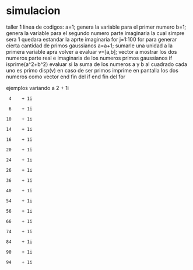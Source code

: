 # simulacion
taller 1
linea de codigos:
a=1;             genera la variable para el primer numero
b=1;             genera la variable para el segundo numero parte imaginaria la cual simpre sera 1 quedara estandar la aprte imaginaria
for j=1:100      for para generar cierta cantidad de primos gaussianos
    a=a+1;       sumarle una unidad a la primera variable apra volver a evaluar
    v=[a,b];     vector a mostrar los dos numeros parte real e imaginaria de los numeros primos gaussianos 
    if isprime(a^2+b^2)     evaluar si la suma de los numeros a y b al cuadrado cada uno es primo 
        disp(v)             en caso de ser primos imprime en pantalla los dos numeros como vector 
    end                     fin del if
end                         fin del for



ejemplos variando a 
     2    + 1i

     4    + 1i

     6    + 1i

    10    + 1i

    14    + 1i

    16    + 1i
    
    20    + 1i
   
    24    + 1i

    26    + 1i

    36    + 1i

    40    + 1i

    54    + 1i

    56    + 1i

    66    + 1i

    74    + 1i

    84    + 1i

    90    + 1i

    94    + 1i
